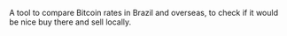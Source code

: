 A tool to compare Bitcoin rates in Brazil and overseas, to check if it would be nice buy there and sell locally.